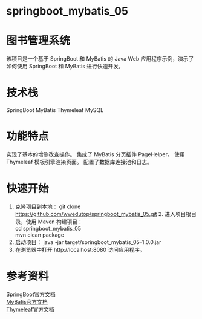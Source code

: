 # springboot_mybatis_05
# 图书管理系统

该项目是一个基于 SpringBoot 和 MyBatis 的 Java Web 应用程序示例，演示了如何使用 SpringBoot 和 MyBatis 进行快速开发。

# 技术栈
SpringBoot
MyBatis
Thymeleaf
MySQL

# 功能特点
实现了基本的增删改查操作。
集成了 MyBatis 分页插件 PageHelper。
使用 Thymeleaf 模板引擎渲染页面。
配置了数据库连接池和日志。

# 快速开始
1. 克隆项目到本地：
git clone https://github.com/wwedutop/springboot_mybatis_05.git
<font>2. 进入项目根目录，使用 Maven 构建项目： </font> <br/>
<font>cd springboot_mybatis_05 </font> <br/>
mvn clean package
3. 启动项目：
java -jar target/springboot_mybatis_05-1.0.0.jar <br/>
4. 在浏览器中打开 http://localhost:8080 访问应用程序。

# 参考资料
<a href="https://spring.io/projects/spring-boot">SpringBoot官方文档</a><br/>
<a href="https://mybatis.org/mybatis-3/">MyBatis官方文档</a><br/>
<a href="https://www.thymeleaf.org/documentation.html">Thymeleaf官方文档</a>
